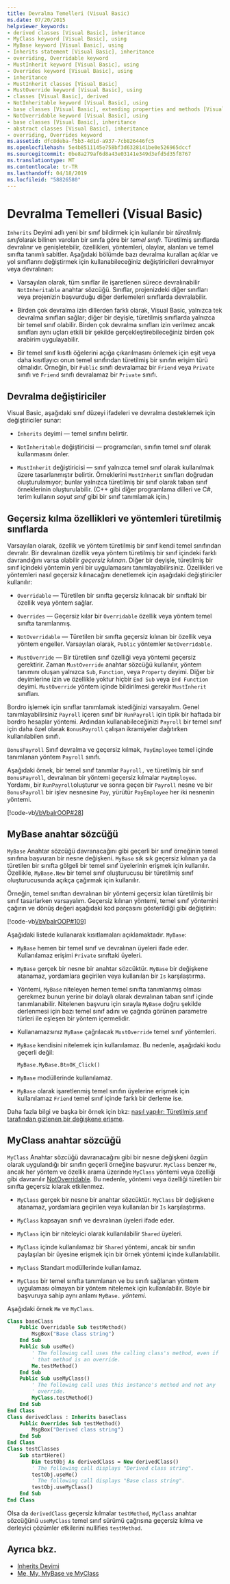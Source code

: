 ```yaml
---
title: Devralma Temelleri (Visual Basic)
ms.date: 07/20/2015
helpviewer_keywords:
- derived classes [Visual Basic], inheritance
- MyClass keyword [Visual Basic], using
- MyBase keyword [Visual Basic], using
- Inherits statement [Visual Basic], inheritance
- overriding, Overridable keyword
- MustInherit keyword [Visual Basic], using
- Overrides keyword [Visual Basic], using
- inheritance
- MustInherit classes [Visual Basic]
- MustOverride keyword [Visual Basic], using
- classes [Visual Basic], derived
- NotInheritable keyword [Visual Basic], using
- base classes [Visual Basic], extending properties and methods [Visual Basic]
- NotOverridable keyword [Visual Basic], using
- base classes [Visual Basic], inheritance
- abstract classes [Visual Basic], inheritance
- overriding, Overrides keyword
ms.assetid: dfc8deba-f5b3-4d1d-a937-7cb826446fc5
ms.openlocfilehash: 5e4b8511145e758bf3d6328141be0e526965dccf
ms.sourcegitcommit: 0be8a279af6d8a43e03141e349d3efd5d35f8767
ms.translationtype: MT
ms.contentlocale: tr-TR
ms.lasthandoff: 04/18/2019
ms.locfileid: "58826580"
---
```

# <a name="inheritance-basics-visual-basic"></a>Devralma Temelleri (Visual Basic)
`Inherits` Deyimi adlı yeni bir sınıf bildirmek için kullanılır bir *türetilmiş sınıf*olarak bilinen varolan bir sınıfa göre bir *temel sınıfı*. Türetilmiş sınıflarda devralınır ve genişletebilir, özellikleri, yöntemleri, olaylar, alanları ve temel sınıfta tanımlı sabitler. Aşağıdaki bölümde bazı devralma kuralları açıklar ve yol sınıflarını değiştirmek için kullanabileceğiniz değiştiricileri devralmıyor veya devralınan:  
  
-   Varsayılan olarak, tüm sınıflar ile işaretlenen sürece devralınabilir `NotInheritable` anahtar sözcüğü. Sınıflar, projenizdeki diğer sınıfları veya projenizin başvurduğu diğer derlemeleri sınıflarda devralabilir.  
  
-   Birden çok devralma izin dillerden farklı olarak, Visual Basic, yalnızca tek devralma sınıfları sağlar; diğer bir deyişle, türetilmiş sınıflarda yalnızca bir temel sınıf olabilir. Birden çok devralma sınıfları izin verilmez ancak sınıfları aynı uçları etkili bir şekilde gerçekleştirebileceğiniz birden çok arabirim uygulayabilir.  
  
-   Bir temel sınıf kısıtlı öğelerini açığa çıkarılmasını önlemek için eşit veya daha kısıtlayıcı onun temel sınıfından türetilmiş bir sınıfın erişim türü olmalıdır. Örneğin, bir `Public` sınıfı devralamaz bir `Friend` veya `Private` sınıfı ve `Friend` sınıfı devralamaz bir `Private` sınıfı.  
  
## <a name="inheritance-modifiers"></a>Devralma değiştiriciler  
 Visual Basic, aşağıdaki sınıf düzeyi ifadeleri ve devralma desteklemek için değiştiriciler sunar:  
  
-   `Inherits` deyimi — temel sınıfını belirtir.  
  
-   `NotInheritable` değiştiricisi — programcıları, sınıfın temel sınıf olarak kullanmasını önler.  
  
-   `MustInherit` değiştiricisi — sınıf yalnızca temel sınıf olarak kullanılmak üzere tasarlanmıştır belirtir. Örneklerini `MustInherit` sınıfları doğrudan oluşturulamıyor; bunlar yalnızca türetilmiş bir sınıf olarak taban sınıf örneklerinin oluşturulabilir. (C++ gibi diğer programlama dilleri ve C#, terim kullanın *soyut sınıf* gibi bir sınıf tanımlamak için.)  
  
## <a name="overriding-properties-and-methods-in-derived-classes"></a>Geçersiz kılma özellikleri ve yöntemleri türetilmiş sınıflarda  
 Varsayılan olarak, özellik ve yöntem türetilmiş bir sınıf kendi temel sınıfından devralır. Bir devralınan özellik veya yöntem türetilmiş bir sınıf içindeki farklı davrandığını varsa olabilir *geçersiz kılınan*. Diğer bir deyişle, türetilmiş bir sınıf içindeki yöntemin yeni bir uygulamasını tanımlayabilirsiniz. Özellikleri ve yöntemleri nasıl geçersiz kılınacağını denetlemek için aşağıdaki değiştiriciler kullanılır:  
  
-   `Overridable` — Türetilen bir sınıfta geçersiz kılınacak bir sınıftaki bir özellik veya yöntem sağlar.  
  
-   `Overrides` — Geçersiz kılar bir `Overridable` özellik veya yöntem temel sınıfta tanımlanmış.  
  
-   `NotOverridable` — Türetilen bir sınıfta geçersiz kılınan bir özellik veya yöntem engeller. Varsayılan olarak, `Public` yöntemler `NotOverridable`.  
  
-   `MustOverride` — Bir türetilen sınıf özelliği veya yöntemi geçersiz gerektirir. Zaman `MustOverride` anahtar sözcüğü kullanılır, yöntem tanımını oluşan yalnızca `Sub`, `Function`, veya `Property` deyimi. Diğer bir deyimlerine izin ve özellikle yoktur hiçbir `End Sub` veya `End Function` deyimi. `MustOverride` yöntem içinde bildirilmesi gerekir `MustInherit` sınıfları.  
  
 Bordro işlemek için sınıflar tanımlamak istediğinizi varsayalım. Genel tanımlayabilirsiniz `Payroll` içeren sınıf bir `RunPayroll` için tipik bir haftada bir bordro hesaplar yöntemi. Ardından kullanabileceğinizi `Payroll` bir temel sınıf için daha özel olarak `BonusPayroll` çalışan ikramiyeler dağıtırken kullanılabilen sınıfı.  
  
 `BonusPayroll` Sınıf devralma ve geçersiz kılmak, `PayEmployee` temel içinde tanımlanan yöntem `Payroll` sınıfı.  
  
 Aşağıdaki örnek, bir temel sınıf tanımlar `Payroll,` ve türetilmiş bir sınıf `BonusPayroll`, devralınan bir yöntemi geçersiz kılmalar `PayEmployee`. Yordamı, bir `RunPayroll`oluşturur ve sonra geçen bir `Payroll` nesne ve bir `BonusPayroll` bir işlev nesnesine `Pay`, yürütür `PayEmployee` her iki nesnenin yöntemi.  
  
 [!code-vb[VbVbalrOOP#28](~/samples/snippets/visualbasic/VS_Snippets_VBCSharp/VbVbalrOOP/VB/OOP.vb#28)]  
  
## <a name="the-mybase-keyword"></a>MyBase anahtar sözcüğü  
 `MyBase` Anahtar sözcüğü davranacağını gibi geçerli bir sınıf örneğinin temel sınıfına başvuran bir nesne değişkeni. `MyBase` sık sık geçersiz kılınan ya da türetilen bir sınıfta gölgeli bir temel sınıf üyelerinin erişmek için kullanılır. Özellikle, `MyBase.New` bir temel sınıf oluşturucusu bir türetilmiş sınıf oluşturucusunda açıkça çağırmak için kullanılır.  
  
 Örneğin, temel sınıftan devralınan bir yöntemi geçersiz kılan türetilmiş bir sınıf tasarlarken varsayalım. Geçersiz kılınan yöntemi, temel sınıf yöntemini çağırın ve dönüş değeri aşağıdaki kod parçasını gösterildiği gibi değiştirin:  
  
 [!code-vb[VbVbalrOOP#109](~/samples/snippets/visualbasic/VS_Snippets_VBCSharp/VbVbalrOOP/VB/OOP.vb#109)]  
  
 Aşağıdaki listede kullanarak kısıtlamaları açıklamaktadır. `MyBase`:  
  
-   `MyBase` hemen bir temel sınıf ve devralınan üyeleri ifade eder. Kullanılamaz erişimi `Private` sınıftaki üyeleri.  
  
-   `MyBase` gerçek bir nesne bir anahtar sözcüktür. `MyBase` bir değişkene atanamaz, yordamlara geçirilen veya kullanılan bir `Is` karşılaştırma.  
  
-   Yöntemi, `MyBase` niteleyen hemen temel sınıfta tanımlanmış olması gerekmez bunun yerine bir dolaylı olarak devralınan taban sınıf içinde tanımlanabilir. Nitelenen başvuru için sırayla `MyBase` doğru şekilde derlenmesi için bazı temel sınıf adını ve çağrıda görünen parametre türleri ile eşleşen bir yöntem içermelidir.  
  
-   Kullanamazsınız `MyBase` çağrılacak `MustOverride` temel sınıf yöntemleri.  
  
-   `MyBase` kendisini nitelemek için kullanılamaz. Bu nedenle, aşağıdaki kodu geçerli değil:  
  
     `MyBase.MyBase.BtnOK_Click()`  
  
-   `MyBase` modüllerinde kullanılamaz.  
  
-   `MyBase` olarak işaretlenmiş temel sınıfın üyelerine erişmek için kullanılamaz `Friend` temel sınıf içinde farklı bir derleme ise.  
  
 Daha fazla bilgi ve başka bir örnek için bkz: [nasıl yapılır: Türetilmiş sınıf tarafından gizlenen bir değişkene erişme](../../../../visual-basic/programming-guide/language-features/declared-elements/how-to-access-a-variable-hidden-by-a-derived-class.md).  
  
## <a name="the-myclass-keyword"></a>MyClass anahtar sözcüğü  
 `MyClass` Anahtar sözcüğü davranacağını gibi bir nesne değişkeni özgün olarak uygulandığı bir sınıfın geçerli örneğine başvurur. `MyClass` benzer `Me`, ancak her yöntem ve özellik arama üzerinde `MyClass` yöntemi veya özelliği gibi davranılır [NotOverridable](../../../../visual-basic/language-reference/modifiers/notoverridable.md). Bu nedenle, yöntemi veya özelliği türetilen bir sınıfta geçersiz kılarak etkilenmez.  
  
-   `MyClass` gerçek bir nesne bir anahtar sözcüktür. `MyClass` bir değişkene atanamaz, yordamlara geçirilen veya kullanılan bir `Is` karşılaştırma.  
  
-   `MyClass` kapsayan sınıfı ve devralınan üyeleri ifade eder.  
  
-   `MyClass` için bir niteleyici olarak kullanılabilir `Shared` üyeleri.  
  
-   `MyClass` içinde kullanılamaz bir `Shared` yöntemi, ancak bir sınıfın paylaşılan bir üyesine erişmek için bir örnek yöntemi içinde kullanılabilir.  
  
-   `MyClass` Standart modüllerinde kullanılamaz.  
  
-   `MyClass` bir temel sınıfta tanımlanan ve bu sınıfı sağlanan yöntem uygulaması olmayan bir yöntem nitelemek için kullanılabilir. Böyle bir başvuruya sahip aynı anlamı `MyBase.` *yöntemi*.  
  
 Aşağıdaki örnek `Me` ve `MyClass`.  
  
```vb
Class baseClass  
    Public Overridable Sub testMethod()  
        MsgBox("Base class string")  
    End Sub  
    Public Sub useMe()  
        ' The following call uses the calling class's method, even if   
        ' that method is an override.  
        Me.testMethod()  
    End Sub  
    Public Sub useMyClass()  
        ' The following call uses this instance's method and not any  
        ' override.  
        MyClass.testMethod()  
    End Sub  
End Class  
Class derivedClass : Inherits baseClass  
    Public Overrides Sub testMethod()  
        MsgBox("Derived class string")  
    End Sub  
End Class  
Class testClasses  
    Sub startHere()  
        Dim testObj As derivedClass = New derivedClass()  
        ' The following call displays "Derived class string".  
        testObj.useMe()  
        ' The following call displays "Base class string".  
        testObj.useMyClass()  
    End Sub  
End Class  
```  
  
 Olsa da `derivedClass` geçersiz kılmalar `testMethod`, `MyClass` anahtar sözcüğünü `useMyClass` temel sınıf sürümü çağrısına geçersiz kılma ve derleyici çözümler etkilerini nullifies `testMethod`.  
  
## <a name="see-also"></a>Ayrıca bkz.

- [Inherits Deyimi](../../../../visual-basic/language-reference/statements/inherits-statement.md)
- [Me, My, MyBase ve MyClass](../../../../visual-basic/programming-guide/program-structure/me-my-mybase-and-myclass.md)
